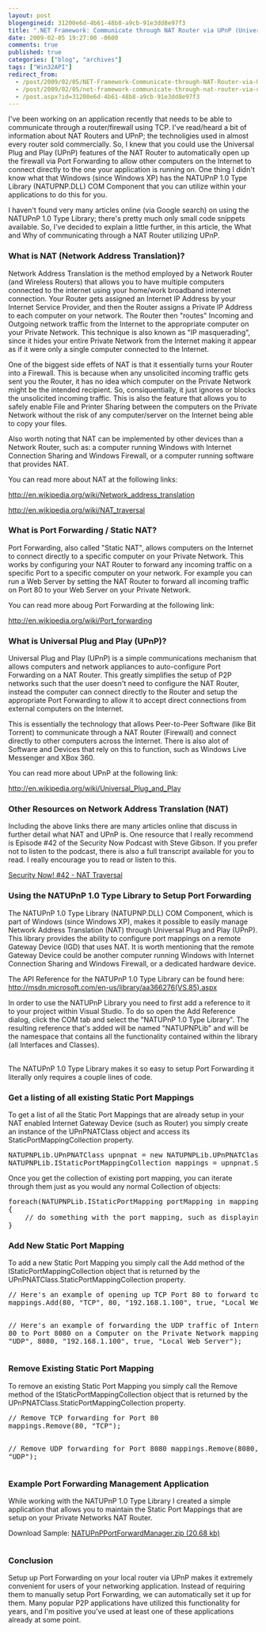 ```yaml
---
layout: post
blogengineid: 31200e6d-4b61-48b8-a9cb-91e3dd8e97f3
title: ".NET Framework: Communicate through NAT Router via UPnP (Universal Plug and Play)"
date: 2009-02-05 19:27:00 -0600
comments: true
published: true
categories: ["blog", "archives"]
tags: ["Win32API"]
redirect_from: 
  - /post/2009/02/05/NET-Framework-Communicate-through-NAT-Router-via-UPnP
  - /post/2009/02/05/net-framework-communicate-through-nat-router-via-upnp
  - /post.aspx?id=31200e6d-4b61-48b8-a9cb-91e3dd8e97f3
---
```

<!-- more -->
<p>I've been working on an application recently that needs to be able to communicate through a router/firewall using TCP. I've read/heard a bit of information about NAT Routers and UPnP; the technoligies used in almost every router sold commercially. So, I knew that you could use the Universal Plug and Play (UPnP) features of the NAT Router to automatically open up the firewall via Port Forwarding to allow other computers on the Internet to connect directly to the one your application is running on. One thing I didn't know what that Windows (since Windows XP) has the NATUPnP 1.0 Type Library (NATUPNP.DLL) COM Component that you can utilize within your applications to do this for you.</p>
<p>I haven't found very many articles online (via Google search) on using the NATUPnP 1.0 Type Library; there's pretty much only small code snippets available. So, I've decided to explain a little further, in this article, the What and Why of communicating through a NAT Router utilizing UPnP.</p>
<h3>What is NAT (Network Address Translation)?</h3>
<p>Network Address Translation is the method employed by a Network Router (and Wireless Routers) that allows you to have multiple computers connected to the internet using your home/work broadband internet connection. Your Router gets assigned an Internet IP Address by your Internet Service Provider, and then the Router assigns a Private IP Address to each computer on your network. The Router then "routes" Incoming and Outgoing network traffic from the Internet to the appropriate computer on your Private Network. This technique is also known as "IP masquerading", since it hides your entire Private Network from the Internet making it appear as if it were only a single computer connected to the Internet.</p>
<p>One of the biggest side effets of NAT is that it essentially turns your Router into a Firewall. This is because when any unsolicited incoming traffic gets sent you the Router, it has no idea which computer on the Private Network might be the intended recipient. So, consiquentially, it just ignores or blocks the unsolicited incoming traffic. This is also the feature that allows you to safely enable File and Printer Sharing between the computers on the Private Network without the risk of any computer/server on the Internet being able to copy your files.</p>
<p>Also worth noting that NAT can be implemented by other devices than a Network Router, such as: a computer running Windows with Internet Connection Sharing and Windows Firewall, or a computer running software that provides NAT.</p>
<p>You can read more about NAT at the following links:</p>
<p><a href="http://en.wikipedia.org/wiki/Network_address_translation">http://en.wikipedia.org/wiki/Network_address_translation</a></p>
<p><a href="http://en.wikipedia.org/wiki/NAT_traversal">http://en.wikipedia.org/wiki/NAT_traversal</a></p>
<h3>What is Port Forwarding / Static NAT?</h3>
<p>Port Forwarding, also called "Static NAT", allows computers on the Internet to connect directly to a specific computer on your Private Network. This works by configuring your NAT Router to forward any incoming traffic on a specific Port to a specific computer on your network. For example you can run a Web Server by setting the NAT Router to forward all incoming traffic on Port 80 to your Web Server on your Private Network.</p>
<p>You can read more aboug Port Forwarding at the following link:</p>
<p><a href="http://en.wikipedia.org/wiki/Port_forwarding">http://en.wikipedia.org/wiki/Port_forwarding</a></p>
<h3>What is Universal Plug and Play (UPnP)?</h3>
<p>Universal Plug and Play (UPnP) is a simple communications mechanism that allows computers and network appliances to auto-configure Port Forwarding on a NAT Router. This greatly simplifies the setup of P2P networks such that the user doesn't need to configure the NAT Router, instead the computer can connect directly to the Router and setup the appropriate Port Forwarding to allow it to accept direct connections from external computers on the Internet.</p>
<p>This is essentially the technology that allows Peer-to-Peer Software (like Bit Torrent) to communicate through a NAT Router (Firewall) and connect directly to other computers across the Internet. There is also alot of Software and Devices that rely on this to function, such as Windows Live Messenger and XBox 360.</p>
<p>You can read more about UPnP at the following link:</p>
<p><a href="http://en.wikipedia.org/wiki/Universal_Plug_and_Play">http://en.wikipedia.org/wiki/Universal_Plug_and_Play</a></p>
<h3>Other Resources on Network Address Translation (NAT)</h3>
<p>Including the above links there are many articles online that discuss in further detail what NAT and UPnP is. One resource that I really recommend is Episode #42 of the Security Now Podcast with Steve Gibson. If you prefer not to listen to the podcast, there is also a full transcript available for you to read. I really encourage you to read or listen to this.</p>
<p><a href="http://www.grc.com/securitynow.htm#42">Security Now! #42 - NAT Traversal</a></p>
<h3>Using the NATUPnP 1.0 Type Library to Setup Port Forwarding</h3>
<p>The NATUPnP 1.0 Type Library (NATUPNP.DLL) COM Component, which is part of Windows (since Windows XP), makes it possible to easily manage Network Address Translation (NAT) through Universal Plug and Play (UPnP). This library provides the ability to configure port mappings on a remote Gateway Device (IGD) that uses NAT. It is worth mentioning that the remote Gateway Device could be another computer running Windows with Internet Connection Sharing and Windows Firewall, or a dedicated hardware device.</p>
<p>The API Reference for the NATUPnP 1.0 Type Library can be found here: <a href="http://msdn.microsoft.com/en-us/library/aa366276(VS.85).aspx">http://msdn.microsoft.com/en-us/library/aa366276(VS.85).aspx</a></p>
<p>In order to use the NATUPnP Library you need to first add a reference to it to your project within Visual Studio. To do so open the Add Reference dialog, click the COM tab and select the "NATUPnP 1.0 Type Library". The resulting reference that's added will be named "NATUPNPLib" and will be the namespace that contains all the functionality contained within the library (all Interfaces and Classes).</p>
<p><img src="/images/postsNATUPNPCOMLibrary_001.png" alt="" /><br /> <br /> The NATUPnP 1.0 Type Library makes it so easy to setup Port Forwarding it literally only requires a couple lines of code.</p>
<h3>Get a listing of all existing Static Port Mappings</h3>
<p>To get a list of all the Static Port Mappings that are already setup in your NAT enabled Internet Gateway Device (such as Router) you simply create an instance of the UPnPNATClass object and access its StaticPortMappingCollection property.</p>
<pre class="brush: c-sharp; first-line: 1; tab-size: 4; toolbar: false; ">NATUPNPLib.UPnPNATClass upnpnat = new NATUPNPLib.UPnPNATClass();
NATUPNPLib.IStaticPortMappingCollection mappings = upnpnat.StaticPortMappingCollection;</pre>
<p>Once you get the collection of existing port mapping, you can iterate through them just as you would any normal Collection of objects:</p>
<pre class="brush: c-sharp; first-line: 1; tab-size: 4; toolbar: false; ">foreach(NATUPNPLib.IStaticPortMapping portMapping in mappings)
{
    // do something with the port mapping, such as displaying it in a listbox
}</pre>
<h3>Add New Static Port Mapping</h3>
<p>To add a new Static Port Mapping you simply call the Add method of the IStaticPortMappingCollection object that is returned by the UPnPNATClass.StaticPortMappingCollection property.</p>
<pre class="brush: c-sharp; first-line: 1; tab-size: 4; toolbar: false; ">// Here's an example of opening up TCP Port 80 to forward to a specific Computer on the Private Network
mappings.Add(80, "TCP", 80, "192.168.1.100", true, "Local Web Server");

// Here's an example of forwarding the UDP traffic of Internet Port 80 to Port 8080 on a Computer on the Private Network
mappings.Add(80, "UDP", 8080, "192.168.1.100", true, "Local Web Server");</pre>
<h3>Remove Existing Static Port Mapping</h3>
<p>To remove an existing Static Port Mapping you simply call the Remove method of the IStaticPortMappingCollection object that is returned by the UPnPNATClass.StaticPortMappingCollection property.</p>
<pre class="brush: c-sharp; first-line: 1; tab-size: 4; toolbar: false; ">// Remove TCP forwarding for Port 80
mappings.Remove(80, "TCP");

// Remove UDP forwarding for Port 8080
mappings.Remove(8080, "UDP");</pre>
<h3>Example Port Forwarding Management Application</h3>
<p>While working with the NATUPnP 1.0 Type Library I created a simple application that allows you to maintain the Static Port Mappings that are setup on your Private Networks NAT Router.</p>
<p>Download Sample: <a href="/file.axd?file=NATUPnPPortForwardManager.zip" rel="enclosure">NATUPnPPortForwardManager.zip (20.68 kb)</a></p>
<p><img src="/images/postsNATUPNPCOMLibrary_002.png" alt="" /></p>
<h3>Conclusion</h3>
<p>Setup up Port Forwarding on your local router via UPnP makes it extremely convenient for users of your networking application. Instead of requiring them to manually setup Port Forwarding, we can automatically set it up for them. Many popular P2P applications have utilized this functionality for years, and I'm positive you've used at least one of these applications already at some point.</p>
